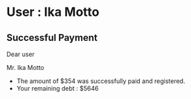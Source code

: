 User : Ika Motto
=============

Successful Payment
---------------------

Dear user

Mr. Ika Motto

* The amount of $354 was successfully paid and registered.
*  Your remaining debt : $5646

  
  
  ##
